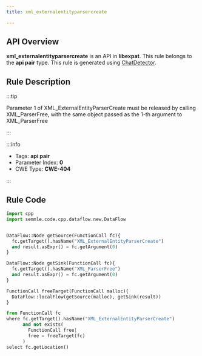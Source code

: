 ```yaml
---
title: xml_externalentityparsercreate

---
```



## API Overview
**xml_externalentityparsercreate** is an API in **libexpat**. This rule belongs to the **api pair** type. This rule is generated using [ChatDetector](../../tools/ChatDetector).
## Rule Description

:::tip

Parameter 1 of XML_ExternalEntityParserCreate must be released by calling XML_ParserFree, with the same object passed as the 1-th argument to XML_ParserFree

:::

:::info

- Tags: **api pair**
- Parameter Index: **0**
- CWE Type: **CWE-404**

:::

## Rule Code
```python
import cpp
import semmle.code.cpp.dataflow.new.DataFlow


DataFlow::Node getSource(FunctionCall fc){
  fc.getTarget().hasName("XML_ExternalEntityParserCreate")
  and result.asExpr() = fc.getArgument(0)
}

DataFlow::Node getSink(FunctionCall fc){
  fc.getTarget().hasName("XML_ParserFree")
  and result.asExpr() = fc.getArgument(0)
}

FunctionCall freeTarget(FunctionCall malloc){
  DataFlow::localFlow(getSource(malloc), getSink(result))
}

from FunctionCall fc
where fc.getTarget().hasName("XML_ExternalEntityParserCreate")
      and not exists(
        FunctionCall free| 
        free = freeTarget(fc)
      )
select fc.getLocation()
```